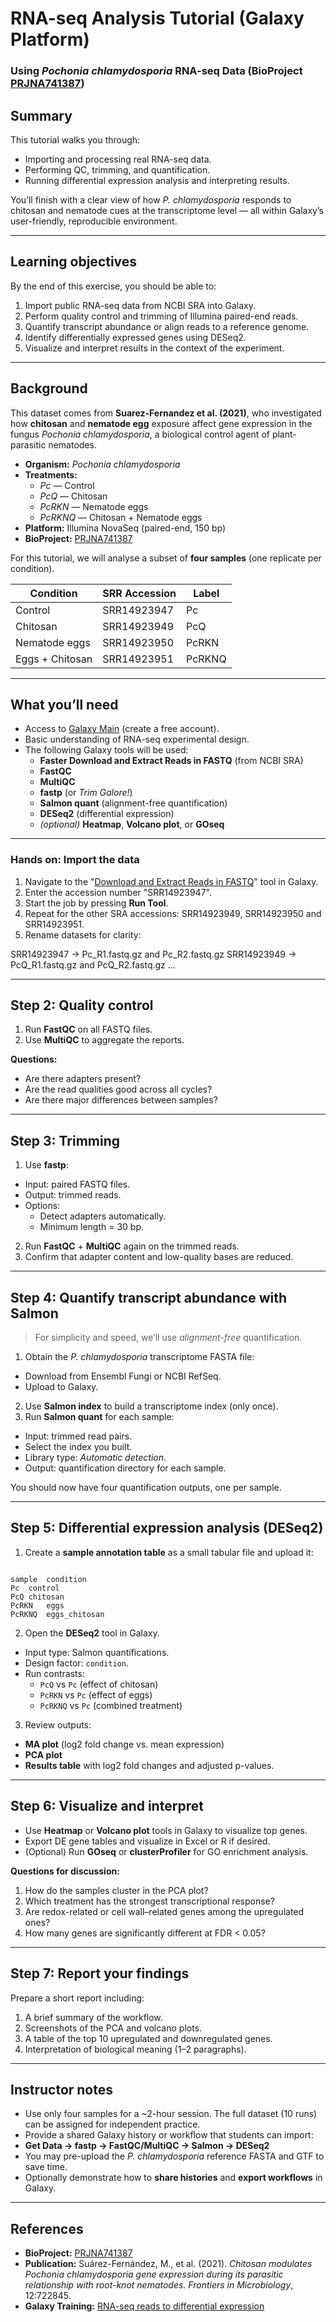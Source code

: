 # RNA-seq Analysis Tutorial (Galaxy Platform)
### Using *Pochonia chlamydosporia* RNA-seq Data (BioProject [PRJNA741387](https://www.ncbi.nlm.nih.gov/bioproject/?term=PRJNA741387))

## Summary

This tutorial walks you through:
- Importing and processing real RNA-seq data.
- Performing QC, trimming, and quantification.
- Running differential expression analysis and interpreting results.

You’ll finish with a clear view of how *P. chlamydosporia* responds to chitosan and nematode cues at the transcriptome level — all within Galaxy’s user-friendly, reproducible environment.

---

## Learning objectives

By the end of this exercise, you should be able to:

1. Import public RNA-seq data from NCBI SRA into Galaxy.
2. Perform quality control and trimming of Illumina paired-end reads.
3. Quantify transcript abundance or align reads to a reference genome.
4. Identify differentially expressed genes using DESeq2.
5. Visualize and interpret results in the context of the experiment.

---

## Background

This dataset comes from **Suarez-Fernandez et al. (2021)**, who investigated how **chitosan** and **nematode egg** exposure affect gene expression in the fungus *Pochonia chlamydosporia*, a biological control agent of plant-parasitic nematodes.

- **Organism:** *Pochonia chlamydosporia*
- **Treatments:**  
  - *Pc* — Control  
  - *PcQ* — Chitosan  
  - *PcRKN* — Nematode eggs  
  - *PcRKNQ* — Chitosan + Nematode eggs
- **Platform:** Illumina NovaSeq (paired-end, 150 bp)
- **BioProject:** [PRJNA741387](https://www.ncbi.nlm.nih.gov/bioproject/PRJNA741387)

For this tutorial, we will analyse a subset of **four samples** (one replicate per condition).

| Condition | SRR Accession | Label |
|------------|---------------|-------|
| Control | SRR14923947 | Pc |
| Chitosan | SRR14923949 | PcQ |
| Nematode eggs | SRR14923950 | PcRKN |
| Eggs + Chitosan | SRR14923951 | PcRKNQ |

---

## What you’ll need

- Access to [Galaxy Main](https://usegalaxy.org) (create a free account).  
- Basic understanding of RNA-seq experimental design.  
- The following Galaxy tools will be used:
  - **Faster Download and Extract Reads in FASTQ** (from NCBI SRA)
  - **FastQC**
  - **MultiQC**
  - **fastp** (or *Trim Galore!*)
  - **Salmon quant** (alignment-free quantification)
  - **DESeq2** (differential expression)
  - *(optional)* **Heatmap**, **Volcano plot**, or **GOseq**

---

### Hands on: Import the data

1. Navigate to the "[Download and Extract Reads in FASTQ](https://usegalaxy.eu/?tool_id=toolshed.g2.bx.psu.edu%2Frepos%2Fiuc%2Fsra_tools%2Ffastq_dump%2F3.1.1%2Bgalaxy1&version=latest)" tool in Galaxy.
2. Enter the accession number "SRR14923947".
4. Start the job by pressing **Run Tool**. 
5. Repeat for the other SRA accessions: SRR14923949, SRR14923950 and SRR14923951.
6. Rename datasets for clarity:

SRR14923947 -> Pc_R1.fastq.gz and Pc_R2.fastq.gz
SRR14923949 -> PcQ_R1.fastq.gz and PcQ_R2.fastq.gz
...

---

## Step 2: Quality control

1. Run **FastQC** on all FASTQ files.
2. Use **MultiQC** to aggregate the reports.

**Questions:**
- Are there adapters present?
- Are the read qualities good across all cycles?
- Are there major differences between samples?

---

## Step 3: Trimming

1. Use **fastp**:
- Input: paired FASTQ files.
- Output: trimmed reads.
- Options:
  - Detect adapters automatically.
  - Minimum length = 30 bp.
2. Run **FastQC** + **MultiQC** again on the trimmed reads.
3. Confirm that adapter content and low-quality bases are reduced.

---

## Step 4: Quantify transcript abundance with Salmon

> For simplicity and speed, we’ll use *alignment-free* quantification.

1. Obtain the *P. chlamydosporia* transcriptome FASTA file:
- Download from Ensembl Fungi or NCBI RefSeq.
- Upload to Galaxy.
2. Use **Salmon index** to build a transcriptome index (only once).
3. Run **Salmon quant** for each sample:
- Input: trimmed read pairs.
- Select the index you built.
- Library type: *Automatic detection*.
- Output: quantification directory for each sample.

You should now have four quantification outputs, one per sample.

---

## Step 5: Differential expression analysis (DESeq2)

1. Create a **sample annotation table** as a small tabular file and upload it:
```

sample	condition
Pc	control
PcQ	chitosan
PcRKN	eggs
PcRKNQ	eggs_chitosan

```
2. Open the **DESeq2** tool in Galaxy.
- Input type: Salmon quantifications.
- Design factor: `condition`.
- Run contrasts:
  - `PcQ` vs `Pc` (effect of chitosan)
  - `PcRKN` vs `Pc` (effect of eggs)
  - `PcRKNQ` vs `Pc` (combined treatment)
3. Review outputs:
- **MA plot** (log2 fold change vs. mean expression)
- **PCA plot**
- **Results table** with log2 fold changes and adjusted p-values.

---

## Step 6: Visualize and interpret

- Use **Heatmap** or **Volcano plot** tools in Galaxy to visualize top genes.
- Export DE gene tables and visualize in Excel or R if desired.
- (Optional) Run **GOseq** or **clusterProfiler** for GO enrichment analysis.

**Questions for discussion:**
1. How do the samples cluster in the PCA plot?
2. Which treatment has the strongest transcriptional response?
3. Are redox-related or cell wall–related genes among the upregulated ones?
4. How many genes are significantly different at FDR < 0.05?

---

## Step 7: Report your findings

Prepare a short report including:

1. A brief summary of the workflow.
2. Screenshots of the PCA and volcano plots.
3. A table of the top 10 upregulated and downregulated genes.
4. Interpretation of biological meaning (1–2 paragraphs).

---

## Instructor notes

- Use only four samples for a ~2-hour session. The full dataset (10 runs) can be assigned for independent practice.
- Provide a shared Galaxy history or workflow that students can import:
- **Get Data → fastp → FastQC/MultiQC → Salmon → DESeq2**
- You may pre-upload the *P. chlamydosporia* reference FASTA and GTF to save time.
- Optionally demonstrate how to **share histories** and **export workflows** in Galaxy.

---

## References

- **BioProject:** [PRJNA741387](https://www.ncbi.nlm.nih.gov/bioproject/PRJNA741387)  
- **Publication:** Suárez-Fernández, M., et al. (2021). *Chitosan modulates Pochonia chlamydosporia gene expression during its parasitic relationship with root-knot nematodes.* *Frontiers in Microbiology*, 12:722845.  
- **Galaxy Training:** [RNA-seq reads to differential expression](https://training.galaxyproject.org/training-material/topics/transcriptomics/tutorials/rna-seq-counts-to-genes/tutorial.html)

